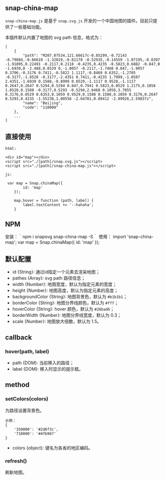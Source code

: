 ## snap-china-map

 `snap-china-map.js` 是基于 `snap.svg.js` 开发的一个中国地图的插件。目前只提供了一些基础功能。
 
 本插件默认内置了地图的 svg path 信息，格式为：
 
    [
        {
            "path": "M207.07534,121.66617c-0.85299,-0.72143 -0.79884,-0.66619 -1.32819,-0.81178 -0.52935,-0.14559 -1.07195,-0.0397 -1.91895,0.22491 -0.2117,0.2118 -0.4235,0.4235 -0.5823,0.6882 -0.847,0 -1.6939,0 -2.488,0.0529 0,-1.0057 -0.2117,-1.7468 0.847,-1.9057 0.3706,-0.3176 0.7411,-0.5822 1.1117,-0.8469 0.6352,-1.2705 -0.3177,-1.8528 -0.3177,-2.4351 0.7411,-0.4235 1.7999,-1.0587 2.4351,-1.6939 0.1588,-0.8999 0.0529,-1.1117 0.9528,-1.1117 0.2647,0.2647 0.5294,0.5294 0.847,0.7941 0.5823,0.0529 1.2175,0.1058 1.8528,0.1588 -0.3177,0.5293 -0.5294,2.6468 0.1058,3.7055 0.3176,0.0529 0.6353,0.1059 0.9529,0.1588 0.1588,0.1059 0.3176,0.2647 0.5293,0.4235 -1.55238,1.00558 -2.64701,0.89412 -2.99926,2.59837z",
            "name": "Beijing",
            "code": "110000"
        },
        ...
    ]
    
## 直接使用
    
    html:
    
    <div id="map"></div>
    <script src="./[path]/snap.svg.js"></script>
    <script src="./[path]/snap-china-map.js"></script>
    
    js:
    
     var map = Snap.chinaMap({
            id: 'map'
        });

        map.hover = function (path, label) {
            label.textContent += '--hahaha';
        }

## NPM

安装：｀npm i snapsvg snap-china-map -S｀
使用：
    import 'snap-china-map';
    var map = Snap.chinaMap({
            id: 'map'
        });
    
## 默认配置

- id {String}: 通过id指定一个元素去渲染地图；
- pathes {Array}: svg path 路径信息；
- width {Number}: 地图宽度，默认为指定元素的宽度；
- height {Number}: 地图高度，默认为指定元素的高度；
- backgroundColor {String}: 地图背景色，默认为 `#b1b1b1`；
- borderColor {String}: 地图分界线颜色，默认为 `#fff`；
- hoverColor {String}: hover 颜色，默认为 `#20bad6`；
- borderWidth {Number}: 地图分界线宽度，默认为 0.3；
- scale {Number}: 地图放大倍数，默认为 1.5。
 
## callback

### hover(path, label)

- path {DOM}: 当前移入的路径；
- label {DOM}: 移入时显示的提示框。

## method

### setColors(colors)

为路径设置背景色。

    示例：
    {
        '350000': '#2d6f3c',
        '710000': '#4fb967'
    }

- colors {object}: 键名为各省的地区编码。

### refresh()

刷新地图。

